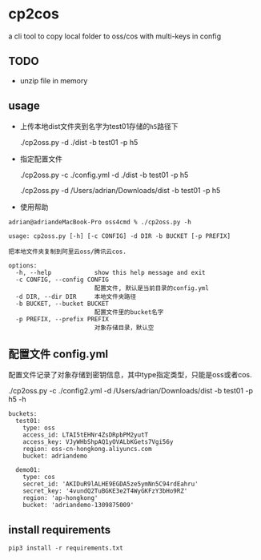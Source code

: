 # cp2cos

a cli tool to copy local folder to oss/cos with multi-keys in config

## TODO

* unzip file in memory

## usage

* 上传本地dist文件夹到名字为test01存储的`h5`路径下

    ./cp2oss.py  -d ./dist -b test01 -p h5

* 指定配置文件

    ./cp2oss.py -c ./config.yml  -d ./dist -b test01 -p h5


  ./cp2oss.py  -d /Users/adrian/Downloads/dist -b test01 -p h5


* 使用帮助

```
adrian@adriandeMacBook-Pro oss4cmd % ./cp2oss.py -h

usage: cp2oss.py [-h] [-c CONFIG] -d DIR -b BUCKET [-p PREFIX]

把本地文件夹复制到阿里云oss/腾讯云cos.

options:
  -h, --help            show this help message and exit
  -c CONFIG, --config CONFIG
                        配置文件, 默认是当前目录的config.yml
  -d DIR, --dir DIR     本地文件夹路径
  -b BUCKET, --bucket BUCKET
                        配置文件里的bucket名字
  -p PREFIX, --prefix PREFIX
                        对象存储目录，默认空
```



## 配置文件 config.yml

配置文件记录了对象存储到密钥信息，其中type指定类型，只能是oss或者cos.

./cp2oss.py -c ./config2.yml -d /Users/adrian/Downloads/dist   -b test01 -p h5 -h

```
buckets:
  test01:
    type: oss
    access_id: LTAI5tEHNr4ZsDRpbPM2yutT
    access_key: VJyWHbShpAQ1yOVALbKGets7Vgi56y
    region: oss-cn-hongkong.aliyuncs.com
    bucket: adriandemo

  demo01:
    type: cos
    secret_id: 'AKIDuR9lALHE9EGDA5ze5ymNn5C94rdEahru'
    secret_key: '4vundQ2TuBGKE3e2T4WyGKFzY3bHo9RZ'
    region: 'ap-hongkong'
    bucket: 'adriandemo-1309875009'
```

## install requirements

    pip3 install -r requirements.txt

